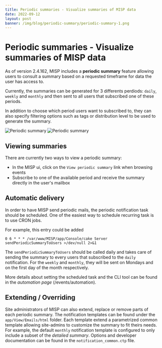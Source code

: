 ```yaml
---
title: Periodic summaries - Visualize summaries of MISP data
date: 2022-09-12
layout: post
banner: /img/blog/periodic-summary/periodic-summary-1.png
---
```


# Periodic summaries - Visualize summaries of MISP data

As of version 2.4.162, MISP includes a **periodic summary** feature allowing users to consult a summary based on a requested timeframe for data the user has access to.

Currently, the summaries can be generated for 3 differents perdiods: `daily`, `weekly` and `monthly` and then sent to all users that subscribed one of these periods.

In addition to choose which period users want to subscribed to, they can also specify filtering options such as tags or distribution level to be used to generate the summary.

![Periodic summary](/img/blog/periodic-summary/periodic-summary-2.png)
![Periodic summary](/img/blog/periodic-summary/periodic-summary-3.png)

## Viewing summaries
There are currently two ways to view a periodic summary:
- In the MISP ui, click on the `View periodic summary` link when browsing events
- Subscribe to one of the available period and receive the summary directly in the user's mailbox

## Automatic delivery
In order to have MISP send periodic mails, the periodic notification task should be scheduled. One of the easiest way to schedule recurring task is to use CRON jobs.

For example, this entry could be added
```text
0 6 * * * /var/www/MISP/app/Console/cake Server sendPeriodicSummaryToUsers >/dev/null 2>&1
```

The `sendPeriodicSummaryToUsers` should be called daily and takes care of sending the summary to every users that subscribed to the `daily` notification. For the `weekly` and `monthly`, they will be sent on Mondays and on the first day of the month respectively.

More details about setting the scheduled task and the CLI tool can be found in the *automation page* (/events/automation).


## Extending / Overriding

Site administrators of MISP can also extend, replace or remove parts of each periodic summary. 
The notification templates can be found under the `app/View/Emails/html` folder. Each template extend a parametrized common template allowing site-admins to customize the summary to fit theirs needs.
For example, the default `monthly` notification template is configured to only include a subset of the *detailed summary*.
Options and developer documentation can be found in the `notification_common.ctp` file.
